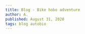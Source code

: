 ```yaml
---
title: Blog - Bike hobo adventure
author: A.
published: August 31, 2020
tags: blog autobio
---
```



